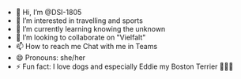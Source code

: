 - 👋 Hi, I’m @DSI-1805
- 👀 I’m interested in travelling and sports
- 🌱 I’m currently learning knowing the unknown
- 💞️ I’m looking to collaborate on "Vielfalt"
- 📫 How to reach me Chat with me in Teams  
- 😄 Pronouns: she/her
- ⚡ Fun fact: I love dogs and especially Eddie my Boston Terrier 💖💖💖

<!---
DSI-1805/DSI-1805 is a ✨ special ✨ repository because its `README.md` (this file) appears on your GitHub profile.
You can click the Preview link to take a look at your changes.
--->
